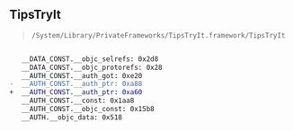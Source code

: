 ## TipsTryIt

> `/System/Library/PrivateFrameworks/TipsTryIt.framework/TipsTryIt`

```diff

   __DATA_CONST.__objc_selrefs: 0x2d8
   __DATA_CONST.__objc_protorefs: 0x28
   __AUTH_CONST.__auth_got: 0xe20
-  __AUTH_CONST.__auth_ptr: 0xa88
+  __AUTH_CONST.__auth_ptr: 0xa60
   __AUTH_CONST.__const: 0x1aa8
   __AUTH_CONST.__objc_const: 0x15b8
   __AUTH.__objc_data: 0x518

```
